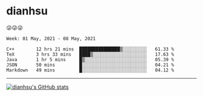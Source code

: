 
# dianhsu

:stuck_out_tongue_winking_eye::stuck_out_tongue_winking_eye::stuck_out_tongue_winking_eye:

<!--START_SECTION:waka-->
```text
Week: 01 May, 2021 - 08 May, 2021

C++        12 hrs 21 mins  ███████████████▒░░░░░░░░░   61.33 % 
TeX        3 hrs 33 mins   ████▒░░░░░░░░░░░░░░░░░░░░   17.63 % 
Java       1 hr 5 mins     █▒░░░░░░░░░░░░░░░░░░░░░░░   05.39 % 
JSON       50 mins         █░░░░░░░░░░░░░░░░░░░░░░░░   04.21 % 
Markdown   49 mins         █░░░░░░░░░░░░░░░░░░░░░░░░   04.12 % 
```
<!--END_SECTION:waka-->

---

[![dianhsu's GitHub stats](https://github-readme-stats.vercel.app/api?username=dianhsu)](https://github.com/anuraghazra/github-readme-stats)
